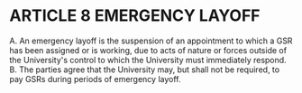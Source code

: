 # ARTICLE 8 EMERGENCY LAYOFF

A. An emergency layoff is the suspension of an appointment to which a GSR has been assigned or is working, due to acts of nature or forces outside of the University's control to which the University must immediately respond.
B. The parties agree that the University may, but shall not be required, to pay GSRs during periods of emergency layoff.

